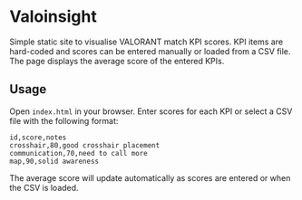 # Valoinsight

Simple static site to visualise VALORANT match KPI scores. KPI items are hard-coded and scores can be entered manually or loaded from a CSV file. The page displays the average score of the entered KPIs.

## Usage

Open `index.html` in your browser. Enter scores for each KPI or select a CSV file with the following format:

```
id,score,notes
crosshair,80,good crosshair placement
communication,70,need to call more
map,90,solid awareness
```

The average score will update automatically as scores are entered or when the CSV is loaded.
